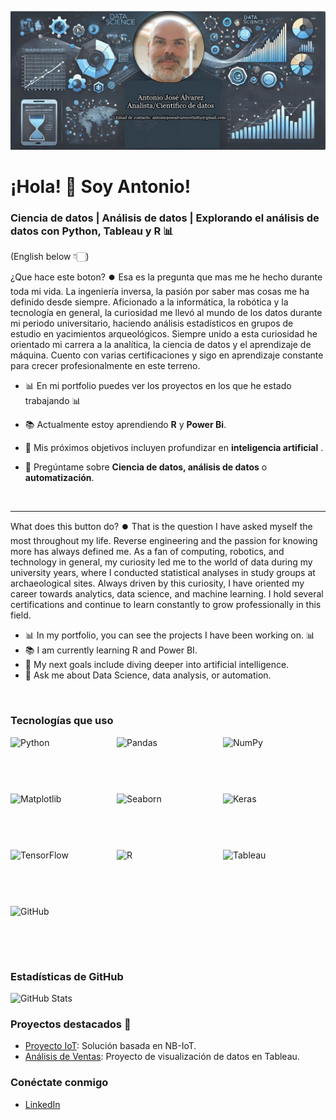![Banner personal](https://github.com/antalvort/antalvort/blob/bdbdeb6e220b3a5ac5bd65f9a485eda01977a921/banner%20github.jpg)

# ¡Hola! 👋 Soy Antonio!

### Ciencia de datos | Análisis de datos | Explorando el análisis de datos con Python, Tableau y R 📊

(English below 👇🏻)

¿Que hace este boton? ⏺️
Esa es la pregunta que mas me he hecho durante toda mi vida. La ingeniería inversa, la pasión por saber mas cosas me ha definido desde siempre. Aficionado a la informática, la robótica y la tecnología en general, la curiosidad me llevó al mundo de los datos durante mi periodo universitario, haciendo análisis estadísticos en grupos de estudio en yacimientos arqueológicos.
Siempre unido a esta curiosidad he orientado mi carrera a la analítica, la ciencia de datos y el aprendizaje de máquina.
Cuento con varias certificaciones y sigo en aprendizaje constante para crecer profesionalmente en este terreno.

- 📊 En mi portfolio puedes ver los proyectos en los que he estado trabajando 📊
- 📚 Actualmente estoy aprendiendo **R** y **Power Bi**.
- 🎯 Mis próximos objetivos incluyen profundizar en **inteligencia artificial** .
- 💬 Pregúntame sobre **Ciencia de datos, análisis de datos** o **automatización**.

  <br>

---------------------------------------------------------------------------------------------

What does this button do? ⏺️
That is the question I have asked myself the most throughout my life. Reverse engineering and the passion for knowing more has always defined me. As a fan of computing, robotics, and technology in general, my curiosity led me to the world of data during my university years, where I conducted statistical analyses in study groups at archaeological sites.
Always driven by this curiosity, I have oriented my career towards analytics, data science, and machine learning.
I hold several certifications and continue to learn constantly to grow professionally in this field.

- 📊 In my portfolio, you can see the projects I have been working on. 📊
- 📚 I am currently learning R and Power BI.
- 🎯 My next goals include diving deeper into artificial intelligence.
- 💬 Ask me about Data Science, data analysis, or automation.

<br>

### Tecnologías que uso

<div style="display: flex; flex-wrap: wrap; gap: 10px;">

  <img src="https://img.shields.io/badge/-Python-3776AB?style=flat-square&logo=python&logoColor=white" alt="Python" width="160" height="80">
  <img src="https://img.shields.io/badge/-Pandas-150458?style=flat-square&logo=pandas&logoColor=white" alt="Pandas" width="160" height="80">
  <img src="https://img.shields.io/badge/-NumPy-013243?style=flat-square&logo=numpy&logoColor=white" alt="NumPy" width="160" height="80">
  <img src="https://img.shields.io/badge/-Matplotlib-239120?style=flat-square&logo=matplotlib&logoColor=white" alt="Matplotlib" width="160" height="80">
  <img src="https://img.shields.io/badge/-Seaborn-3776AB?style=flat-square&logo=python&logoColor=white" alt="Seaborn" width="160" height="80">
  <img src="https://img.shields.io/badge/-Keras-D00000?style=flat-square&logo=keras&logoColor=white" alt="Keras" width="160" height="80">
  <img src="https://img.shields.io/badge/-TensorFlow-FF6F00?style=flat-square&logo=tensorflow&logoColor=white" alt="TensorFlow" width="160" height="80">
  <img src="https://img.shields.io/badge/-R-276DC3?style=flat-square&logo=r&logoColor=white" alt="R" width="160" height="80">
  <img src="https://img.shields.io/badge/-Tableau-E97627?style=flat-square&logo=tableau&logoColor=white" alt="Tableau" width="160" height="80">
  <img src="https://img.shields.io/badge/-GitHub-181717?style=flat-square&logo=github" alt="GitHub" width="160" height="80">


</div>

### Estadísticas de GitHub
![GitHub Stats](https://github-readme-stats.vercel.app/api?username=Antonio123&show_icons=true&theme=radical)

### Proyectos destacados 🚀
- [Proyecto IoT](https://github.com/Antonio123/proyecto-iot): Solución basada en NB-IoT.
- [Análisis de Ventas](https://github.com/Antonio123/analisis-ventas): Proyecto de visualización de datos en Tableau.

### Conéctate conmigo
- [LinkedIn](https://www.linkedin.com/in/antonio-jos%C3%A9-%C3%A1lvarez-ortiz-291936294/)
